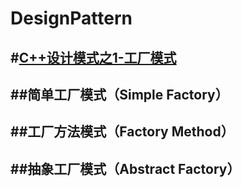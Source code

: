 DesignPattern
=======

#[C++设计模式之1-工厂模式](http://blog.csdn.net/gatieme/article/details/17952033)
-------


##简单工厂模式（Simple Factory）
-------

##工厂方法模式（Factory Method）
-------

##抽象工厂模式（Abstract Factory）
-------
